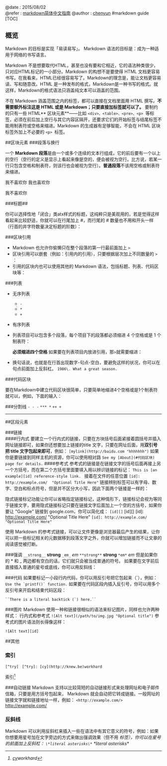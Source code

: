 @date : 2015/08/02  
@refer : [markdown简体中文指南](http://www.appinn.com/markdown/ "hahah")
@author : [chenyun](i.knew.be)
#markdown guide
[TOC]
## 概览 

Markdown 的目标是实现「易读易写」。
Markdown 语法的目标是：成为一种适用于网络的书写语言。

Markdown 不是想要取代HTML，甚至也没有要和它相近，它的语法种类很少，只对应HTML标记的一小部分。Markdown 的构想不是要使得 HTML 文档更容易书写。在我看来，HTML已经很容易写了。Markdown的理念是，能让文档更容易读、写和随意改。HTML 是一种发布的格式，Markdown是一种书写的格式。就这样，Markdown的格式语法只涵盖纯文本可以涵盖的范围。

不在 Markdown 涵盖范围之内的标签，都可以直接在文档里面用 HTML 撰写。**不需要额外标注这是 HTML 或是 Markdown；只要直接加标签就可以了。**
要制约的只有一些 HTML** 区块元素**――比如 `<div>、<table>、<pre>、<p> `等标签，必须在前后加上空行与其它内容区隔开，还要求它们的开始标签与结尾标签不能用制表符或空格来缩进。Markdown 的生成器有足够智能，不会在 HTML 区块标签外加上不必要的 `<p> `标签。

##区块元素
###段落与换行

一个 **Markdown 段落**是由一个或多个连续的文本行组成，它的前后要有一个以上的空行（空行的定义是显示上看起来像是空的，便会被视为空行。比方说，若某一行只包含空格和制表符，则该行也会被视为空行）。**普通段落**不该用空格或制表符来缩进。

 我不喜欢你
 我也喜欢你

我不喜欢你

###标题##

你可以选择性地「闭合」类atx样式的标题，这纯粹只是美观用的，若是觉得这样看起来比较舒适，你就可以在行尾加上 #，而行尾的 # 数量也不用和开头一样（行首的井字符数量决定标题的阶数）：

###区块引用

- Markdown 也允许你偷懒只在整个段落的第一行最前面加上 `>` 
- 区块引用可以嵌套（例如：引用内的引用），只要根据层次加上不同数量的 `>` ：
- 引用的区块内也可以使用其他的 Markdown 语法，包括标题、列表、代码区块等：

###列表

- 无序列表
	-  `-`
	-  `*`
	-  `+`
- 有序列表
- 列表项目可以包含多个段落，每个项目下的段落都必须缩进 4 个空格或是 1 个制表符：

	**必须缩进四个空格**
	如果要在列表项目内放进引用，那` > `就需要缩进：
- 换句话说，也就是在行首出现数字-句点-空白，要避免这样的状况，你可以在句点前面加上反斜杠。
`1986\. What a great season.`

###代码区块

要在Markdown中建立代码区块很简单，只要简单地缩进4个空格或是1个制表符就可以，例如，下面的输入：

###分割线
`- - -`
`*** *`
`++ +  `

 ---

##区段元素

###链接	
####行内式
 要建立一个行内式的链接，只要在方块括号后面紧接着圆括号并插入网址链接即可，如果你还想要加上链接的title 文字，只要在网址后面，用**双引号把 title 文字包起来即可**，例如：
 `[mylink](http://baidu.com "hhhhhhh")`
 如果你是要链接到同样主机的资源，你可以使用相对路
 `See my [About](#代码区块) page for details.`
####参考式
 参考式的链接是在链接文字的括号后面再接上另一个方括号，而在第二个方括号里面要填入用以辨识链接的标记：
 `This is [an example][id] reference-style link. `
 接着在文件的任意位置
 `[id]: http://example.com/  "Optional Title Here"`
 链接辨别标签可以有字母、数字、空白和标点符号，但是并不区分大小写，因此下面两个链接是一样的：

 隐式链接标记功能让你可以省略指定链接标记，这种情形下，链接标记会视为等同于链接文字，要用隐式链接标记只要在链接文字后面加上一个空的方括号，如果你要让 "Google" 链接到 google.com，你可以简化成：
`[id][]`   [id][]  [id]: http://example.com/  "Optional Title Here"
`[id]: http://example.com/  "Optional Title Here"`

使用 Markdown 的参考式链接，可以让文件更像是浏览器最后产生的结果，让你可以把一些标记相关的元数据移到段落文字之外，你就可以增加链接而不让文章的阅读感觉被打断。

###强调
`__strong__`  __strong__
`_em_`  _em_
`**strong**`   **strong**
`*em*`   *em*
但是如果你的 * 和 _ 两边都有空白的话，它们就只会被当成普通的符号。
如果要在文字前后直接插入普通的星号或底线，你可以用反斜线：

###代码 
如果要标记一小段行内代码，你可以用反引号把它包起来（\`），例如：```Use the `printf()` function.```
如果要在代码区段内插入反引号，你可以用多个反引号来开启和结束代码区段：
```
``There is a literal backtick (`) here.``
```

###图片
Markdown 使用一种和链接很相似的语法来标记图片，同样也允许两种样式： 行内式和参考式
`![Alt text](/path/to/img.jpg "Optional title")`
参考式的图片语法则长得像这样：

`![Alt text][id]`

##其他
### 索引
`[^try]`
` [^try]: [cy](http://knew.be)workhard`

索引[^try]

###自动链接
Markdown 支持以比较简短的自动链接形式来处理网址和电子邮件信箱，只要是用方括号包起来， Markdown 就会自动把它转成链接。一般网址的链接文字就和链接地址一样，例如：
`<http://example.com/>`  <http://example.com/>	
### 反斜线
Markdown 可以利用反斜杠来插入一些在语法中有其它意义的符号，例如：如果你想要用星号加在文字旁边的方式来做出强调效果（但不用 <em> 标签），你可以在星号的前面加上反斜杠：
`\*literal asterisks\*`
\*literal asterisks\*


[^try]: [cy](http://knew.be)workhard 

